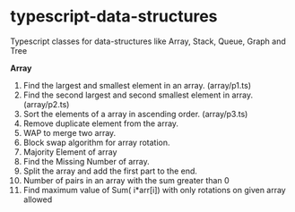# typescript-data-structures
Typescript classes for data-structures like Array, Stack, Queue, Graph and Tree 

<strong>Array</strong>
1. Find the largest and smallest element in an array. (array/p1.ts)
2. Find the second largest and second smallest element in array. (array/p2.ts)
3. Sort the elements of a array in ascending order. (array/p3.ts)
4. Remove duplicate element from the array.
5. WAP to merge two array.
6. Block swap algorithm for array rotation.
7. Majority Element of array
8. Find the Missing Number of array.
9. Split the array and add the first part to the end.
10. Number of pairs in an array with the sum greater than 0
11. Find maximum value of Sum( i*arr[i]) with only rotations on given array allowed

